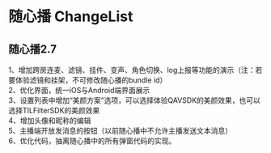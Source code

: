# 随心播 ChangeList

## 随心播2.7
1、增加跨房连麦、滤镜、挂件、变声、角色切换、log上报等功能的演示（注：若要体验滤镜和挂架，不可修改随心播的bundle id）<br>
2、优化界面，统一iOS与Android端界面展示<br>
3、设置列表中增加“美颜方案”选项，可以选择体验QAVSDK的美颜效果，也可以选择TILFilterSDK的美颜效果<br>
4、增加头像和昵称的编辑<br>
5、主播端开放发消息的按钮（以前随心播中不允许主播发送文本消息）<br>
6、优化代码，抽离随心播中的所有弹窗代码的实现。<br>

